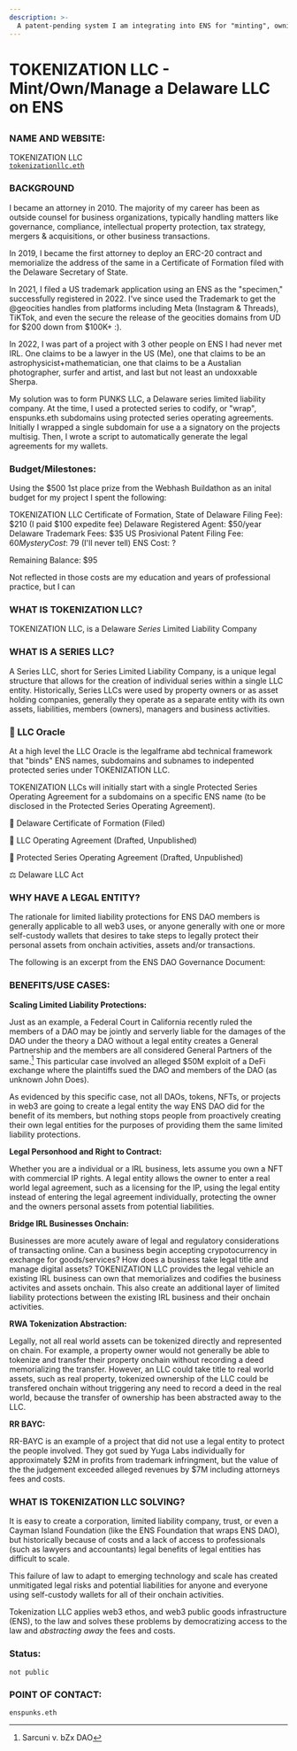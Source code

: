 ```yaml
---
description: >-
  A patent-pending system I am integrating into ENS for "minting", owning and managing legal entities.
---
```


# TOKENIZATION LLC - Mint/Own/Manage a Delaware LLC on ENS

##

### NAME AND WEBSITE:

TOKENIZATION LLC
</br>
[`tokenizationllc.eth`](https://app.webhash.com/Links/tokenization)

### BACKGROUND

I became an attorney in 2010.  The majority of my career has been as outside counsel for business organizations, typically handling matters like governance, compliance, intellectual property protection, tax strategy, mergers & acquisitions, or other business transactions.

In 2019, I became the first attorney to deploy an ERC-20 contract and memorialize the address of the same in a Certificate of Formation filed with the Delaware Secretary of State.

In 2021, I filed a US trademark application using an ENS as the "specimen," successfully registered in 2022.  I've since used the Trademark to get the @geocities handles from platforms including Meta (Instagram & Threads), TiKTok, and even the secure the release of the geocities domains from UD for $200 down from $100K+ :).   

In 2022, I was part of a project with 3 other people on ENS I had never met IRL.  One claims to be a lawyer in the US (Me), one that claims to be an astrophysicist+mathematician, one that claims to be a Austalian photographer, surfer and artist, and last but not least an undoxxable Sherpa.  

My solution was to form PUNKS LLC, a Delaware series limited liability company.  At the time, I used a protected series to codify, or "wrap", enspunks.eth subdomains using protected series operating agreements.  Initially I wrapped a single subdomain for use a a signatory on the projects multisig.  Then, I wrote a script to automatically generate the legal agreements for my wallets.  

### Budget/Milestones:

Using the $500 1st place prize from the Webhash Buildathon as an inital budget for my project I spent the following:

TOKENIZATION LLC Certificate of Formation, State of Delaware Filing Fee): $210 (I paid $100 expedite fee)
Delaware Registered Agent: $50/year
Delaware Trademark Fees: $35
US Prosivional Patent Filing Fee: $60
Mystery Cost: ~$79 (I'll never tell)
ENS Cost: ?

Remaining Balance: $95 

Not reflected in those costs are my education and years of professional practice, but I can 

### WHAT IS TOKENIZATION LLC? 

TOKENIZATION LLC, is a Delaware *Series* Limited Liability Company 

### WHAT IS A SERIES LLC? 

A Series LLC, short for Series Limited Liability Company, is a unique legal structure that allows for the creation of individual series within a single LLC entity. Historically, Series LLCs were used by property owners or as asset holding companies, generally they operate as a separate entity with its own assets, liabilities, members (owners), managers and business activities.

### 🔮 LLC Oracle

At a high level the LLC Oracle is the legalframe abd technical framework that "binds" ENS names, subdomains and subnames to indepented protected series under TOKENIZATION LLC.

TOKENIZATION LLCs will initially start with a single Protected Series Operating Agreement for a subdomains on a specific ENS name (to be disclosed in the Protected Series Operating Agreement).

📜 Delaware Certificate of Formation (Filed)

📄 LLC Operating Agreement (Drafted, Unpublished)

📝 Protected Series Operating Agreement (Drafted, Unpublished)

⚖️ Delaware LLC Act
   

### WHY HAVE A LEGAL ENTITY?

The rationale for limited liability protections for ENS DAO members is generally applicable to all web3 uses, or anyone generally with one or more self-custody wallets that desires to take steps to legally protect their personal assets from onchain activities, assets and/or transactions.  

The following is an excerpt from the ENS DAO Governance Document:



### BENEFITS/USE CASES:

<b>Scaling Limited Liability Protections:</b>

Just as an example, a Federal Court in California recently ruled the members of a DAO may be jointly and serverly liable for the damages of the DAO under the theory a DAO without a legal entity creates a General Partnership and the members are all considered General Partners of the same.[^2]  This particular case involved an alleged $50M exploit of a DeFi exchange where the plaintiffs sued the DAO and members of the DAO (as unknown John Does).

As evidenced by this specific case, not all DAOs, tokens, NFTs, or projects in web3 are going to create a legal entity the way ENS DAO did for the benefit of its members, but nothing stops people from proactively creating their own legal entities for the purposes of providing them the same limited liability protections.

<b>Legal Personhood and Right to Contract:</b>

Whether you are a individual or a IRL business, lets assume you own a NFT with commercial IP rights. A legal entity allows the owner to enter a real world legal agreement, such as a licensing for the IP, using the legal entity instead of entering the legal agreement individually, protecting the owner and the owners personal assets from potential liabilities.  

<b>Bridge IRL Businesses Onchain:</b>

Businesses are more acutely aware of legal and regulatory considerations of transacting online.  Can a business begin accepting crypotocurrency in exchange for goods/services?  How does a business take legal title and manage digital assets?  TOKENIZATION LLC provides the legal vehicle an existing IRL business can own that memorializes and codifies the business activites and assets onchain.  This also create an additional layer of limited liability protections between the existing IRL business and their onchain activities.  

<b>RWA Tokenization Abstraction:</b>

Legally, not all real world assets can be tokenized directly and represented on chain.  For example, a property owner would not generally be able to tokenize and transfer their property onchain without recording a deed memorializing the transfer.  However, an LLC could take title to real world assets, such as real property, tokenized ownership of the LLC could be transfered onchain without triggering any need to record a deed in the real world, because the transfer of ownership has been abstracted away to the LLC.

<b>RR BAYC:</b>

RR-BAYC is an example of a project that did not use a legal entity to protect the people involved.  They got sued by Yuga Labs individually for approximately $2M in profits from trademark infringment, but the value of the the judgement exceeded alleged revenues by $7M including attorneys fees and costs.

### WHAT IS TOKENIZATION LLC SOLVING?

It is easy to create a corporation, limited liability company, trust, or even a Cayman Island Foundation (like the ENS Foundation that wraps ENS DAO), but historically because of costs and a lack of access to professionals (such as lawyers and accountants) legal benefits of legal entities has difficult to scale.

This failure of law to adapt to emerging technology and scale has created unmitigated legal risks and potential liabilities for anyone and everyone using self-custody wallets for all of their onchain activities. 

Tokenization LLC applies web3 ethos, and web3 public goods infrastructure (ENS), to the law and solves these problems by democratizing access to the law and *abstracting away* the fees and costs.

### Status:

 `not public` 

### POINT OF CONTACT:

`enspunks.eth` 

[^1]: United States Patent Trademark Office, Application #: 63/565,179

[^2]: Sarcuni v. bZx DAO
